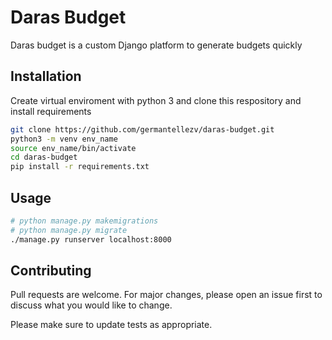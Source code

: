 [logo]: https://img.shields.io/appveyor/build/germantellezv/daras-budget "Badge"

# Daras Budget

Daras budget is a custom Django platform to generate budgets quickly 

## Installation
Create virtual enviroment with python 3 and clone this respository and install requirements

```bash
git clone https://github.com/germantellezv/daras-budget.git 
python3 -m venv env_name
source env_name/bin/activate
cd daras-budget
pip install -r requirements.txt
```

## Usage

```bash
# python manage.py makemigrations
# python manage.py migrate
./manage.py runserver localhost:8000

```

## Contributing
Pull requests are welcome. For major changes, please open an issue first to discuss what you would like to change.

Please make sure to update tests as appropriate.

